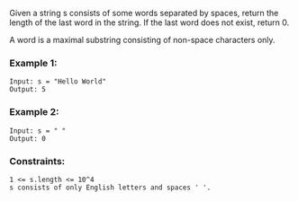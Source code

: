 Given a string s consists of some words separated by spaces, return the length of the last word in the string. If the last word does not exist, return 0.

A word is a maximal substring consisting of non-space characters only.


### Example 1:
```
Input: s = "Hello World"
Output: 5
```

### Example 2:
```
Input: s = " "
Output: 0
```
 

### Constraints:
```
1 <= s.length <= 10^4
s consists of only English letters and spaces ' '.
```


